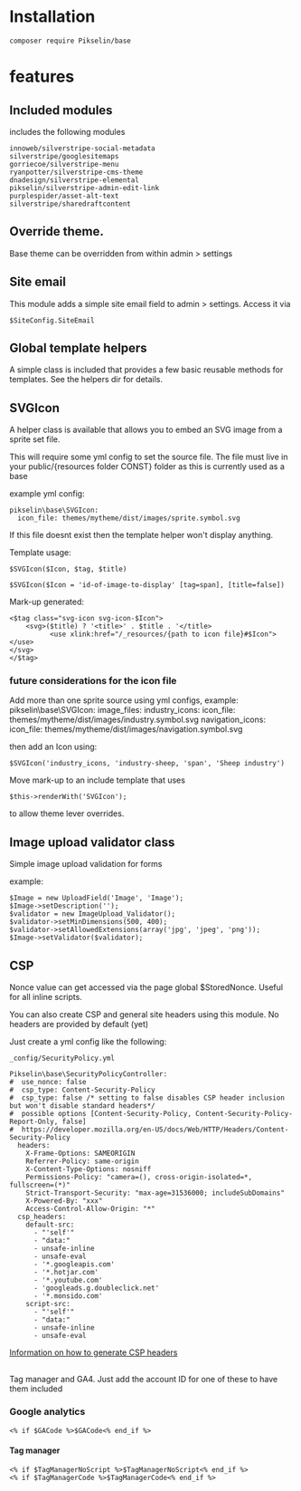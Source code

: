 # Installation

    composer require Pikselin/base

# features

## Included modules
includes the following modules

    innoweb/silverstripe-social-metadata
    silverstripe/googlesitemaps
    gorriecoe/silverstripe-menu
    ryanpotter/silverstripe-cms-theme
    dnadesign/silverstripe-elemental
    pikselin/silverstripe-admin-edit-link
    purplespider/asset-alt-text
    silverstripe/sharedraftcontent

## Override theme. 
Base theme can be overridden from within admin > settings

## Site email
This module adds a simple site email field to admin > settings. Access it via

    $SiteConfig.SiteEmail

## Global template helpers
A simple class is included that provides a few basic reusable methods for templates. See the helpers dir for details.

## SVGIcon
A helper class is available that allows you to embed an SVG image from a sprite set file.

This will require some yml config to set the source file. The file must live in your public/{resources folder CONST} folder as this is currently used as a base

example yml config:

    pikselin\base\SVGIcon:
      icon_file: themes/mytheme/dist/images/sprite.symbol.svg

If this file doesnt exist then the template helper won't display anything.

Template usage:

    $SVGIcon($Icon, $tag, $title)

    $SVGIcon($Icon = 'id-of-image-to-display' [tag=span], [title=false])

Mark-up generated:

    <$tag class="svg-icon svg-icon-$Icon">
        <svg>($title) ? '<title>' . $title . '</title>
              <use xlink:href="/_resources/{path to icon file}#$Icon"></use>
	</svg>
    </$tag>

### future considerations for the icon file

Add more than one sprite source using yml configs, example:
pikselin\base\SVGIcon:
  image_files:
    industry_icons:
      icon_file: themes/mytheme/dist/images/industry.symbol.svg
    navigation_icons:
      icon_file: themes/mytheme/dist/images/navigation.symbol.svg

then add an Icon using:

    $SVGIcon('industry_icons, 'industry-sheep, 'span', 'Sheep industry')

Move mark-up to an include template that uses

    $this->renderWith('SVGIcon');

to allow theme lever overrides.


## Image upload validator class
Simple image upload validation for forms

example:

    $Image = new UploadField('Image', 'Image');
    $Image->setDescription('');
    $validator = new ImageUpload_Validator();
    $validator->setMinDimensions(500, 400);
    $validator->setAllowedExtensions(array('jpg', 'jpeg', 'png'));
    $Image->setValidator($validator);

## CSP
Nonce value can get accessed via the page global $StoredNonce. Useful for all inline scripts.

You can also create CSP and general site headers using this module. No headers are provided by default (yet)

Just create a yml config like the following:

    _config/SecurityPolicy.yml

    Pikselin\base\SecurityPolicyController:
    #  use_nonce: false
    #  csp_type: Content-Security-Policy
    #  csp_type: false /* setting to false disables CSP header inclusion but won't disable standard headers*/
    #  possible options [Content-Security-Policy, Content-Security-Policy-Report-Only, false]
    #  https://developer.mozilla.org/en-US/docs/Web/HTTP/Headers/Content-Security-Policy
      headers:
        X-Frame-Options: SAMEORIGIN
        Referrer-Policy: same-origin
        X-Content-Type-Options: nosniff
        Permissions-Policy: "camera=(), cross-origin-isolated=*, fullscreen=(*)"
        Strict-Transport-Security: "max-age=31536000; includeSubDomains"
        X-Powered-By: "xxx"
        Access-Control-Allow-Origin: "*"
      csp_headers:
        default-src:
          - "'self'"
          - "data:"
          - unsafe-inline
          - unsafe-eval      
          - '*.googleapis.com'
          - '*.hotjar.com'
          - '*.youtube.com'
          - 'googleads.g.doubleclick.net'
          - '*.monsido.com'
        script-src:
          - "'self'"
          - "data:"
          - unsafe-inline
          - unsafe-eval    


[Information on how to generate CSP headers](https://report-uri.com/home/generate)

##
Tag manager and GA4. Just add the account ID for one of these to have them included

### Google analytics

    <% if $GACode %>$GACode<% end_if %>

#### Tag manager

    <% if $TagManagerNoScript %>$TagManagerNoScript<% end_if %>
    <% if $TagManagerCode %>$TagManagerCode<% end_if %>
